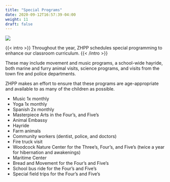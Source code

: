 ```yaml
---
title: "Special Programs"
date: 2020-09-12T16:57:39-04:00
weight: 11
draft: false
---
```


![](/programs/fire-truck.jpg)

{{< intro >}}
Throughout the year, ZHPP schedules special programming to enhance our classroom curriculum.
{{< /intro >}}

These may include movement and music programs, a school-wide hayride, both marine and furry animal visits, science programs, and visits from the town fire and police departments.

ZHPP makes an effort to ensure that these programs are age-appropriate and available to as many of the children as possible.

* Music 1x monthly
* Yoga 1x monthly
* Spanish 2x monthly
* Masterpiece Arts in the Four’s, and Five’s
* Animal Embassy
* Hayride
* Farm animals
* Community workers (dentist, police, and doctors)
* Fire truck visit
* Woodcock Nature Center for the Three’s, Four’s, and Five’s (twice a year for hibernation and awakenings)
* Maritime Center
* Bread and Movement for the Four’s and Five’s
* School bus ride for the Four’s and Five’s
* Special field trips for the Four’s and Five’s
